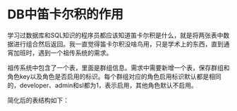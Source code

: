 # DB中笛卡尔积的作用

学习过数据库和SQL知识的程序员都应该知道笛卡尔积是什么，就是将两张表中数据进行组合然后返回。我一直觉得笛卡尔积没啥鸟用，只是学术上的东西，直到通宵加班时，遇到一个祖传系统的需求。

祖传系统中包含了一个表，里面是群组信息。需求中需要新增一个表，保存群组和角色key以及角色是否启用的标识。每个群组对应的角色启用标识默认都是相同的，developer、admin和sl都为1，表示启用，其他角色默认不启用。

简化后的表结构如下：



